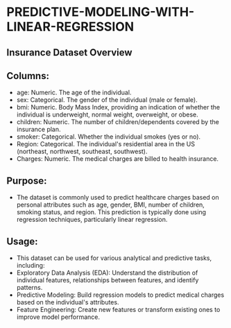# PREDICTIVE-MODELING-WITH-LINEAR-REGRESSION
## Insurance Dataset Overview
## Columns:
- age: Numeric. The age of the individual.
- sex: Categorical. The gender of the individual (male or female).
- bmi: Numeric. Body Mass Index, providing an indication of whether the individual is underweight, normal weight, overweight, or obese.
- children: Numeric. The number of children/dependents covered by the insurance plan.
- smoker: Categorical. Whether the individual smokes (yes or no).
- Region: Categorical. The individual's residential area in the US (northeast, northwest, southeast, southwest).
- Charges: Numeric. The medical charges are billed to health insurance.
## Purpose:
- The dataset is commonly used to predict healthcare charges based on personal attributes such as age, gender, BMI, number of children, smoking status, and region. This prediction is typically done using regression techniques, particularly linear regression.
## Usage:
- This dataset can be used for various analytical and predictive tasks, including:
- Exploratory Data Analysis (EDA): Understand the distribution of individual features, relationships between features, and identify patterns.
- Predictive Modeling: Build regression models to predict medical charges based on the individual's attributes.
- Feature Engineering: Create new features or transform existing ones to improve model performance.
